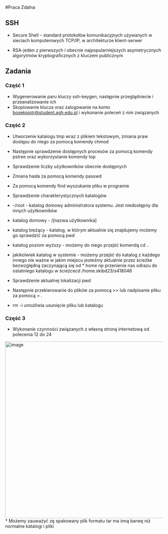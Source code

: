 #Praca Zdalna

## SSH
* Secure Shell – standard protokołów komunikacyjnych używanych w sieciach komputerowych TCP/IP, w architekturze klient-serwer

* RSA-jeden z pierwszych i obecnie najpopularniejszych asymetrycznych algorytmów kryptograficznych z kluczem publicznym

## Zadania
### Część 1

* Wygenerowanie paru kluczy ssh-keygen, następnie przeglądniecie i przeanalizowanie ich 
* Skopiowanie klucza oraz zalogowanie na konto bosekpiotr@student.agh.edu.pl i wykonanie poleceń z nim związanych

### Część 2

* Utworzenie katalogu tmp wraz z plikiem tekstowym, zmiana praw dostępu do niego za pomocą komendy chmod
* Następnie sprawdzenie dostępnych procesów za pomocą komendy pstree oraz wykorzystanie komendy top
* Sprawdzenie liczby użytkowników obecnie dostępnych
* Zmiana hasła za pomocą komendy passwd
* Za pomocą komendy find wyszukanie pliku w programie
* Sprawdzenie charakterystycznych katalogów
* -/root - katalog domowy administratora systemu. Jest niedostępny dla innych użytkowników
* katalog domowy - /[nazwa użytkownika]
* katalog bieżący - katalog, w którym aktualnie się znajdujemy możemy go sprawdzić za pomocą pwd
* katalog poziom wyższy - możemy do niego przejść komendą cd ..
* jakikolwiek katalog w systemie - możemy przejść do katalog z każdego innego nie ważne w jakim miejscu jesteśmy aktualnie przez ścieżke bezwzględną zaczynającą się od * home np przenienie nas odrazu do ostatniego katalogu w ścieżcecd /home.skibd23/s418046
* Sprawdzenie aktualnej lokalizacji pwd
 
 * Następnie przekierowanie do plików za pomocą >> lub nadpisanie pliku za pomocą > .
 * rm -i umożliwia usunięcie pliku lub katalogu
 
 ### Część 3
 * Wykonanie czynności związanych z własną stroną internetową od polecenia 12 do 24
 <img width="564" alt="image" src="https://user-images.githubusercontent.com/130838129/232219459-22a91d19-5398-40f5-bb56-0ec8a4f6c9cc.png">
* Możemy zauważyć zę spakowany plik formatu tar ma inną barwę niż normalne katalogi i pliki 

